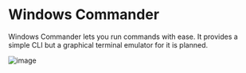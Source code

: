 # Windows Commander

Windows Commander lets you run commands with ease. It provides a simple CLI
but a graphical terminal emulator for it is planned.

![image](https://user-images.githubusercontent.com/78053003/170840882-4aca802d-c9bb-4b35-9504-67ad4ce5fa82.png)
